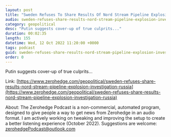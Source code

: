 ```yaml
---
layout: post
title: "Sweden Refuses To Share Results Of Nord Stream Pipeline Explosion Investigation With Russia"
audio: sweden-refuses-share-results-nord-stream-pipeline-explosion-investigation-russia-0
category: geopolitical
desc: "Putin suggests cover-up of true culprits..."
duration: 00:02:35
length: 155
datetime: Wed, 12 Oct 2022 11:20:00 +0000
tags: podcast
guid: sweden-refuses-share-results-nord-stream-pipeline-explosion-investigation-russia-0
order: 0
---
```

Putin suggests cover-up of true culprits...

Link: [https://www.zerohedge.com/geopolitical/sweden-refuses-share-results-nord-stream-pipeline-explosion-investigation-russia](https://www.zerohedge.com/geopolitical/sweden-refuses-share-results-nord-stream-pipeline-explosion-investigation-russia)

About: The Zerohedge Podcast is a non-commercial, automated program, designed to give people a way to get news from Zerohedge in an audio format.  I am actively working on tweaking and improving the setup to create a better listening experience (October 2022).  Suggestions are welcome: [zerohedgePodcast@outlook.com](mailto:zerohedgePodcast@outlook.com)
